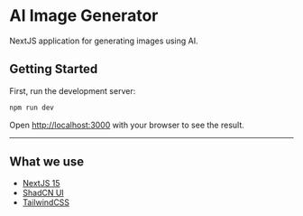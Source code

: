 # AI Image Generator
NextJS application for generating images using AI.

## Getting Started

First, run the development server:

```bash
npm run dev
```

Open [http://localhost:3000](http://localhost:3000) with your browser to see the result.

---
## What we use

- [NextJS 15](https://nextjs.org/)
- [ShadCN UI](https://ui.shadcn.com/)
- [TailwindCSS](https://tailwindcss.com/)
